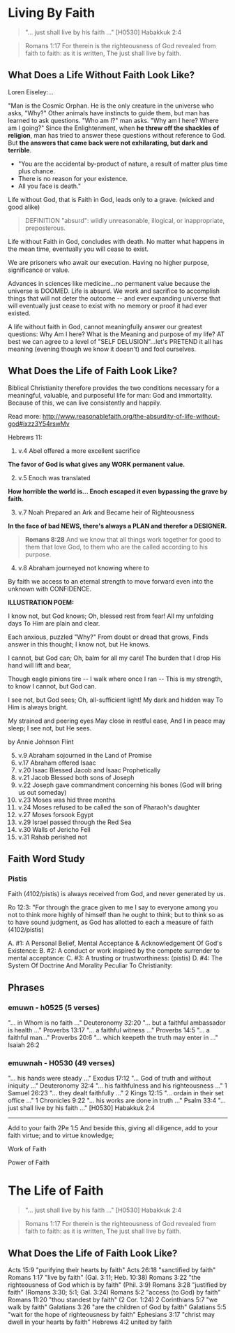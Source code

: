 # Living By Faith

> "&hellip; just shall live by his faith &hellip;" [H0530] Habakkuk 2:4

> Romans 1:17 For therein is the righteousness of God revealed from faith to faith: as it is written, The just shall live by faith.

## What Does a Life Without Faith Look Like?

Loren Eiseley:&hellip;

"Man is the Cosmic Orphan. He is the only creature in the universe who asks, "Why?" Other animals have instincts to guide them, but man has learned to ask questions. "Who am I?" man asks. "Why am I here? Where am I going?" Since the Enlightenment, when **he threw off the shackles of religion**, man has tried to answer these questions without reference to God. But **the answers that came back were not exhilarating, but dark and terrible**. 

- "You are the accidental by-product of nature, a result of matter plus time plus chance. 
- There is no reason for your existence. 
- All you face is death."

Life without God, that is Faith in God, leads only to a grave. (wicked and good alike)

> DEFINITION "absurd": wildly unreasonable, illogical, or inappropriate, preposterous.

Life without Faith in God, concludes with death. No matter what happens in the mean time, eventually you will cease to exist.

We are prisoners who await our execution. 
Having no higher purpose, significance or value.

Advances in sciences like medicine&hellip;no permanent value because the universe is DOOMED. Life is absurd. We work and sacrifice to accomplish things that will not deter the outcome -- and ever expanding universe that will eventually just cease to exist with no memory or proof it had ever existed.

A life without faith in God, cannot meaningfully answer our greatest questions: Why Am I here? What is the Meaning and purpose of my life? AT best we can agree to a level of "SELF DELUSION"&hellip;let's PRETEND it all has meaning (evening though we know it doesn't) and fool ourselves.

## What Does the Life of Faith Look Like?

Biblical Christianity therefore provides the two conditions necessary for a meaningful, valuable, and purposeful life for man: God and immortality. Because of this, we can live consistently and happily.

Read more: http://www.reasonablefaith.org/the-absurdity-of-life-without-god#ixzz3Y54rswMv

Hebrews 11:

1. v.4 Abel offered a more excellent sacrifice

**The favor of God is what gives any WORK permanent value.**

2. v.5 Enoch was translated

**How horrible the world is&hellip; Enoch escaped it even bypassing the grave by faith.**

3. v.7 Noah Prepared an Ark and Became heir of Righteousness

**In the face of bad NEWS, there's always a PLAN and therefor a DESIGNER.**

> **Romans 8:28** And we know that all things work together for good to them that love God, to them who are the called according to his purpose.

4. v.8 Abraham journeyed not knowing where to

By faith we access to an eternal strength to move forward even into the unknown with CONFIDENCE.

**ILLUSTRATION POEM:**

I know not, but God knows; 
Oh, blessed rest from fear! 
All my unfolding days 
To Him are plain and clear.

Each anxious, puzzled "Why?" 
From doubt or dread that grows, 
Finds answer in this thought; 
I know not, but He knows.

I cannot, but God can; 
Oh, balm for all my care! 
The burden that I drop 
His hand will lift and bear,

Though eagle pinions tire -- 
I walk where once I ran -- 
This is my strength, to know 
I cannot, but God can.

I see not, but God sees;
Oh, all-sufficient light! 
My dark and hidden way 
To Him is always bright.

My strained and peering eyes 
May close in restful ease, 
And I in peace may sleep; 
I see not, but He sees.

by Annie Johnson Flint

5. v.9 Abraham sojourned in the Land of Promise
6. v.17 Abraham offered Isaac
7. v.20 Isaac Blessed Jacob and Isaac Prophetically
8. v.21 Jacob Blessed both sons of Joseph
9. v.22 Joseph gave commandment concerning his bones (God will bring us out someday)
10. v.23 Moses was hid three months
11. v.24 Moses refused to be called the son of Pharaoh's daughter
12. v.27 Moses forsook Egypt
13. v.29 Israel passed through the Red Sea
14. v.30 Walls of Jericho Fell
15. v.31 Rahab perished not

## Faith Word Study

### Pistis

Faith (4102/pistis) is always received from God, and never generated by us.

Ro 12:3: "For through the grace given to me I say to everyone among you not to think more highly of himself than he ought to think; but to think so as to have sound judgment, as God has allotted to each a measure of faith (4102/pistis)

A.	#1: A Personal Belief, Mental Acceptance & Acknowledgement Of God's Existence:
B.	#2: A conduct or work inspired by the compete surrender to mental acceptance:
C.	#3: A trusting or trustworthiness: (pistis)
D.	#4: The System Of Doctrine And Morality Peculiar To Christianity:

## Phrases

### emuwn - h0525 (5 verses)

"&hellip; in Whom is no faith &hellip;" Deuteronomy 32:20
"&hellip; but a faithful ambassador is health &hellip;" Proverbs 13:17
"&hellip; a faithful witness &hellip;" Proverbs 14:5
"&hellip; a faithful man&hellip;" Proverbs 20:6
"&hellip; which keepeth the truth may enter in &hellip;" Isaiah 26:2

### emuwnah - H0530 (49 verses)

"&hellip; his hands were steady &hellip;" Exodus 17:12
"&hellip; God of truth and without iniquity &hellip;" Deuteronomy 32:4 
"&hellip; his faithfulness and his righteousness &hellip;" 1 Samuel 26:23 
"&hellip; they dealt faithfully &hellip;" 2 Kings 12:15
"&hellip; ordain in their set office &hellip;" 1 Chronicles 9:22
"&hellip; his works are done in truth &hellip;" Psalm 33:4
"&hellip; just shall live by his faith &hellip;" [H0530] Habakkuk 2:4

<!--
Resources:

- http://biblehub.com/greek/4102.htm

-->

-------------------

Add to your faith
2Pe 1:5 And beside this, giving all diligence, add to your faith virtue; and to virtue knowledge;

Work of Faith

Power of Faith

# The Life of Faith

> "&hellip; just shall live by his faith &hellip;" [H0530] Habakkuk 2:4

> Romans 1:17 For therein is the righteousness of God revealed from faith to faith: as it is written, The just shall live by faith.



## What Does the Life of Faith Look Like?

Acts 15:9 "purifying their hearts by faith"
Acts 26:18 "sanctified by faith"
Romans 1:17 "live by faith" (Gal. 3:11; Heb. 10:38)
Romans 3:22 "the righteousness of God which is by faith" (Phil. 3:9)
Romans 3:28 "justified by faith" (Romans 3:30; 5:1; Gal. 3:24)
Romans 5:2 "access (to God) by faith"
Romans 11:20 "thou standest by faith" (2 Cor. 1:24)
2 Corinthians 5:7 "we walk by faith"
Galatians 3:26 "are the children of God by faith"
Galatians 5:5 "wait for the hope of righteousness by faith"
Ephesians 3:17 "christ may dwell in your hearts by faith"
Hebrews 4:2 united by faith